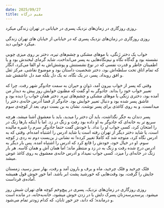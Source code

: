 ```yaml
---
date: 2025/09/27
title: مقیم درگاه
---
```


روزی روزگاری در زمان‌های نزدیک
پسری در خیابانی در تهران زندگی میکرد.
<br>
<br>
روزی روزگاری در زمان‌های نزدیک
پسری که در خیابانی از خیابان های تهران زندگی میکرد خوابی دید.
<br>
<br>
خواب یک دختر زَنگی، با مو‌های مشکی و چشم‌های‌ تیره، دختر بر روی‌ میزی چوبی نشسته بود و گه‌گاه نگاه و‌ نیم‌نگاه‌هایی به‌ پسر می‌انداخت، شاید گرمای لبخندش بود و یا اطمینان خاطر و قدرت نفسی که در نوع نشستنش و پوشش‌اش به او القا می‌کرد، انگار که تمام اتاق تحت سلطه‌اش بود، دختر شخصیت داستان بود و موضوع نقاشی. مرکز ثقل و افق رویداد.‌ پسر، در یک نگاه، نه یک دل بلکه صد دل عاشقش شد.
<br>
<br>
وقتی که پسر از خواب بیرون آمد، دَوان و‌ حیران به سمت جادوگر شهر رفت. چرا که تعبیر خواب خود را بداند. جادوگر به او گفت که مظنون خوابش روز پیش به دیدار من آمده بود، دختری زنگی با مو‌های مشکی و چشم‌های تیره. دختر‌ همان خواب را دیده بود و عاشق پسر شده بود و دنبال تعبیر خوابش بود. جادوگر از قضا آدرس خانه‌ی دختر را میدانست. و به روی کاغذی برای پسر نوشت. نشان به بن بست دوم، بعد از کوچه‌ی سوم
<br>
<br>
پسر دندان به جگر نگذاشت، باید آن دختر‌ را میدید، باید با معشوق آشنا میشد، هرچه سریع تر به خانه‌ای که جادوگر به او داده بود رفت و زنگِ در زد. اما با اینکه‌ بار‌ها زنگ در را امتحان کرد، کسی جواب او را نداد. با خودش گفت حتما جادوگر سرم را شیره مالیده است، یا شاید دختر دیگر از تهران رفته است یا شاید ادرس را اشتباه امده‌ام.
وقتی که به ادرس نگاه کرد، متوجه شد که کاملا تغییر کرده! نه نشانی ز بن‌بست دوم نه ردی ز کوچه سوم. او در خیال خود، خودش را قانع کرد که ادرس را اشتباه امده. پس بار دیگر به ادرس درج شده رفت و زنگ به در زد و منتظر ماند؛ اما همان آش و همان کاسه. هر بار زنگ در خانه‌ای را میزد، کسی جواب نمیداد و ادرس خانه‌ی معشوق‌ به روی کاغذ عوض میشد.
<br>
<br>
فلک چرخید و فلک‌ چرخید، ماه و‌ برف و بارون آمد و رفت، بهار سبز رسید، زمستان جایش را گرفت، بود وقت‌هایی که خورشید پشت ابر باشد. اما خورِ خوش قول همیشه آماده‌ی فرداست.
<br>
<br>
روزی روزگاری در زمان‌های نزدیک، پسری در پیچ‌و‌خم کوچه های تهران شبش روز میشود. پرسه‌پرسه‌زنان پسرک دلش با در زدن خوش میشود،‌ خانه‌به‌خانه، در مانده است و درمانده؛ که داند، جز خورِ تابان، که کدام زودتر تمام می‌شود.
